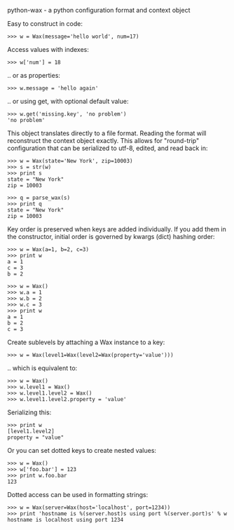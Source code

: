 
python-wax - a python configuration format and context object

Easy to construct in code:

    >>> w = Wax(message='hello world', num=17)

Access values with indexes:

    >>> w['num'] = 18

.. or as properties:

    >>> w.message = 'hello again'

.. or using get, with optional default value:

    >>> w.get('missing.key', 'no problem')
    'no problem'

This object translates directly to a file format.  Reading the format will reconstruct the context
object exactly.  This allows for "round-trip" configuration that can be serialized to utf-8, edited,
and read back in:

    >>> w = Wax(state='New York', zip=10003)
    >>> s = str(w)
    >>> print s
    state = "New York"
    zip = 10003

    >>> q = parse_wax(s)
    >>> print q
    state = "New York"
    zip = 10003

Key order is preserved when keys are added individually.  If you add them in the constructor, 
initial order is governed by kwargs (dict) hashing order:

    >>> w = Wax(a=1, b=2, c=3)
    >>> print w
    a = 1
    c = 3
    b = 2

    >>> w = Wax()
    >>> w.a = 1
    >>> w.b = 2
    >>> w.c = 3
    >>> print w
    a = 1
    b = 2
    c = 3

Create sublevels by attaching a Wax instance to a key:

    >>> w = Wax(level1=Wax(level2=Wax(property='value')))

.. which is equivalent to:

    >>> w = Wax()
    >>> w.level1 = Wax()
    >>> w.level1.level2 = Wax()
    >>> w.level1.level2.property = 'value'

Serializing this:

    >>> print w
    [level1.level2]
    property = "value"


Or you can set dotted keys to create nested values:

    >>> w = Wax()
    >>> w['foo.bar'] = 123
    >>> print w.foo.bar
    123


Dotted access can be used in formatting strings:

    >>> w = Wax(server=Wax(host='localhost', port=1234))
    >>> print 'hostname is %(server.host)s using port %(server.port)s' % w
    hostname is localhost using port 1234


